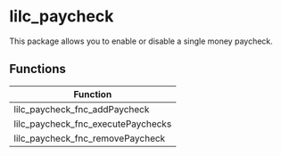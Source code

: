 
# lilc_paycheck
This package allows you to enable or disable a single money paycheck.

## Functions
Function |
--- |
lilc_paycheck_fnc_addPaycheck |
lilc_paycheck_fnc_executePaychecks |
lilc_paycheck_fnc_removePaycheck |
